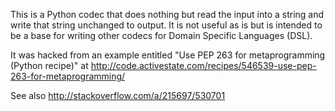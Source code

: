 This is a Python codec that does nothing but read the input into a string and write that string unchanged to output.  It is not useful as is but is intended to be a base for writing other codecs for Domain Specific Languages (DSL).

It was hacked from an example entitled "Use PEP 263 for metaprogramming (Python recipe)" at http://code.activestate.com/recipes/546539-use-pep-263-for-metaprogramming/

See also http://stackoverflow.com/a/215697/530701
